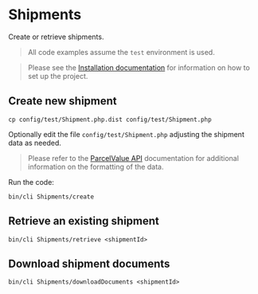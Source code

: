 # Shipments

Create or retrieve shipments.

> All code examples assume the `test` environment is used.

> Please see the [Installation documentation](/docs/Installation) for information on how to set up the project.

## Create new shipment

```
cp config/test/Shipment.php.dist config/test/Shipment.php
```

Optionally edit the file `config/test/Shipment.php` adjusting the shipment data as needed.

> Please refer to the [ParcelValue API](https://github.com/parcelvalue/api) documentation for additional information on the formatting of the data.

Run the code:
```
bin/cli Shipments/create
```

## Retrieve an existing shipment

```
bin/cli Shipments/retrieve <shipmentId>
```

## Download shipment documents

```
bin/cli Shipments/downloadDocuments <shipmentId>
```

